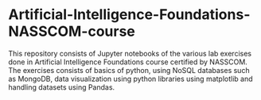 # Artificial-Intelligence-Foundations-NASSCOM-course
This repository consists of Jupyter notebooks of the various lab exercises done in Artificial Intelligence Foundations course certified by NASSCOM. The exercises consists of basics of python, using NoSQL databases such as MongoDB, data visualization using python libraries using matplotlib and handling datasets using Pandas. 
